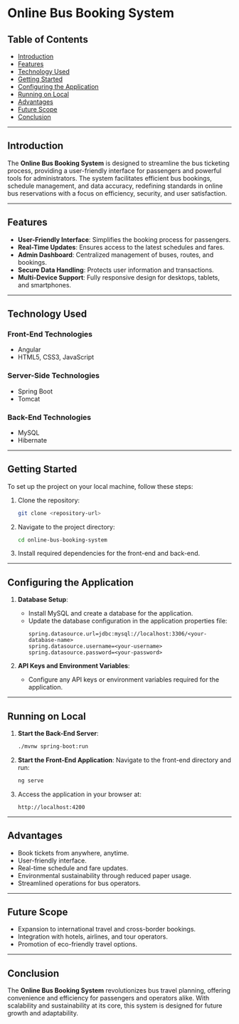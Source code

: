 # Online Bus Booking System

## Table of Contents
- [Introduction](#introduction)
- [Features](#features)
- [Technology Used](#technology-used)
- [Getting Started](#getting-started)
- [Configuring the Application](#configuring-the-application)
- [Running on Local](#running-on-local)
- [Advantages](#advantages)
- [Future Scope](#future-scope)
- [Conclusion](#conclusion)

---

## Introduction
The **Online Bus Booking System** is designed to streamline the bus ticketing process, providing a user-friendly interface for passengers and powerful tools for administrators. The system facilitates efficient bus bookings, schedule management, and data accuracy, redefining standards in online bus reservations with a focus on efficiency, security, and user satisfaction.

---

## Features
- **User-Friendly Interface**: Simplifies the booking process for passengers.
- **Real-Time Updates**: Ensures access to the latest schedules and fares.
- **Admin Dashboard**: Centralized management of buses, routes, and bookings.
- **Secure Data Handling**: Protects user information and transactions.
- **Multi-Device Support**: Fully responsive design for desktops, tablets, and smartphones.

---

## Technology Used
### Front-End Technologies
- Angular
- HTML5, CSS3, JavaScript

### Server-Side Technologies
- Spring Boot
- Tomcat

### Back-End Technologies
- MySQL
- Hibernate

---

## Getting Started
To set up the project on your local machine, follow these steps:

1. Clone the repository:
   ```bash
   git clone <repository-url>
   ```
2. Navigate to the project directory:
   ```bash
   cd online-bus-booking-system
   ```
3. Install required dependencies for the front-end and back-end.

---

## Configuring the Application
1. **Database Setup**:
   - Install MySQL and create a database for the application.
   - Update the database configuration in the application properties file:
     ```properties
     spring.datasource.url=jdbc:mysql://localhost:3306/<your-database-name>
     spring.datasource.username=<your-username>
     spring.datasource.password=<your-password>
     ```

2. **API Keys and Environment Variables**:
   - Configure any API keys or environment variables required for the application.

---

## Running on Local
1. **Start the Back-End Server**:
   ```bash
   ./mvnw spring-boot:run
   ```
2. **Start the Front-End Application**:
   Navigate to the front-end directory and run:
   ```bash
   ng serve
   ```
3. Access the application in your browser at:
   ```
   http://localhost:4200
   ```

---

## Advantages
- Book tickets from anywhere, anytime.
- User-friendly interface.
- Real-time schedule and fare updates.
- Environmental sustainability through reduced paper usage.
- Streamlined operations for bus operators.

---

## Future Scope
- Expansion to international travel and cross-border bookings.
- Integration with hotels, airlines, and tour operators.
- Promotion of eco-friendly travel options.

---

## Conclusion
The **Online Bus Booking System** revolutionizes bus travel planning, offering convenience and efficiency for passengers and operators alike. With scalability and sustainability at its core, this system is designed for future growth and adaptability.
